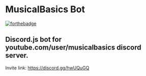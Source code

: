 # MusicalBasics Bot
[![forthebadge](https://forthebadge.com/images/badges/made-with-javascript.svg)](https://forthebadge.com)

## Discord.js bot for youtube.com/user/musicalbasics discord server.

Invite link: https://discord.gg/hwUQuGQ
